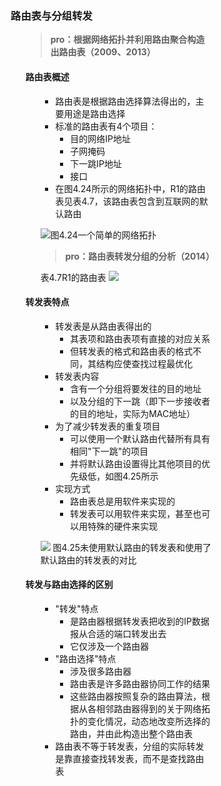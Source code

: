 <div style="float: left; width: 64%; padding: 1%;">

### 路由表与分组转发

<ul>

> **pro：根据网络拓扑并利用路由聚合构造出路由表（2009、2013）**

#### 路由表概述

<ul>

- 路由表是根据路由选择算法得出的，主要用途是路由选择
- 标准的路由表有4个项目：
  - 目的网络IP地址
  - 子网掩码
  - 下一跳IP地址
  - 接口
- 在图4.24所示的网络拓扑中，R1的路由表见表4.7，该路由表包含到互联网的默认路由

![](https://cdn-mineru.openxlab.org.cn/model-mineru/prod/7fb84369cd25807505af80fe6999595f7d65c3f98e6f1977a51f4f5dd572de68.jpg)图4.24一个简单的网络拓扑

> **pro：路由表转发分组的分析（2014）**

表4.7R1的路由表 ![](https://cdn-mineru.openxlab.org.cn/model-mineru/prod/83d0ea3113ec3f53e1fd3612ba918f4a07fa3bee9ffe976731a024849b2d0c8e.jpg)

</ul>

#### 转发表特点

<ul>

- 转发表是从路由表得出的
  - 其表项和路由表项有直接的对应关系
  - 但转发表的格式和路由表的格式不同，其结构应使查找过程最优化
- 转发表内容
  - 含有一个分组将要发往的目的地址
  - 以及分组的下一跳（即下一步接收者的目的地址，实际为MAC地址）
- 为了减少转发表的重复项目
  - 可以使用一个默认路由代替所有具有相同"下一跳"的项目
  - 并将默认路由设置得比其他项目的优先级低，如图4.25所示
- 实现方式
  - 路由表总是用软件来实现的
  - 转发表可以用软件来实现，甚至也可以用特殊的硬件来实现

![](https://cdn-mineru.openxlab.org.cn/model-mineru/prod/1454f74c2f1cf79b08cb4f8429965c256b8deb385876c24dc7e65a06f97f8c6a.jpg)
图4.25未使用默认路由的转发表和使用了默认路由的转发表的对比

</ul>

#### 转发与路由选择的区别

<ul>

- "转发"特点
  - 是路由器根据转发表把收到的IP数据报从合适的端口转发出去
  - 它仅涉及一个路由器
- "路由选择"特点
  - 涉及很多路由器
  - 路由表是许多路由器协同工作的结果
  - 这些路由器按照复杂的路由算法，根据从各相邻路由器得到的关于网络拓扑的变化情况，动态地改变所选择的路由，并由此构造出整个路由表
- 路由表不等于转发表，分组的实际转发是靠直接查找转发表，而不是查找路由表

</ul>

</ul>

</ul>

</div>
<div style="float: right; width: 26%; padding: 1%;">

</div>
<div style="clear: both;"></div>
